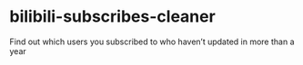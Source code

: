 # bilibili-subscribes-cleaner
Find out which users you subscribed to who haven’t updated in more than a year
